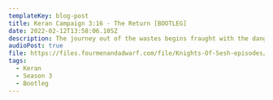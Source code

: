 ```yaml
---
templateKey: blog-post
title: Keran Campaign 3:16 - The Return [BOOTLEG]
date: 2022-02-12T13:58:06.105Z
description: The journey out of the wastes begins fraught with the dangers this entails.
audioPost: true
file: https://files.fourmenandadwarf.com/file/Knights-Of-Sesh-episodes/Season_3/Keran-52-BOOTLEG.mp3
tags:
  - Keran
  - Season 3
  - Bootleg
---
```

